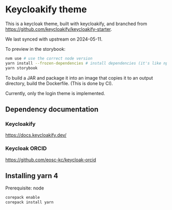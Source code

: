 # Keycloakify theme

This is a keycloak theme, built with keycloakify, and branched from <https://github.com/keycloakify/keycloakify-starter>.

We last synced with upstream on 2024-05-11.

To preview in the storybook:

```bash
nvm use # use the correct node version
yarn install --frozen-dependencies # install dependencies (it's like npm install)
yarn storybook
```

To build a JAR and package it into an image that copies it to an output directory, build the Dockerfile. (This is done by CI).

Currently, only the login theme is implemented.

## Dependency documentation

### Keycloakify

https://docs.keycloakify.dev/

### Keycloak ORCID

https://github.com/eosc-kc/keycloak-orcid

## Installing yarn 4

Prerequisite: node

```bash
corepack enable
corepack install yarn
```
